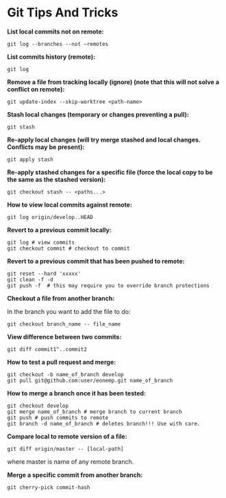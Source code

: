 # Git Tips And Tricks

**List local commits not on remote:** 
	
    git log --branches --not –remotes

**List commits history (remote):**
	 
    git log

**Remove a file from tracking locally (ignore) (note that this will not solve a conflict on remote):**

    git update-index --skip-worktree <path-name>

**Stash local changes (temporary or changes preventing a pull):**
	
    git stash

**Re-apply local changes (will try merge stashed and local changes. Conflicts may be present):**

    git apply stash

**Re-apply stashed changes for a specific file (force the local copy to be the same as the stashed version):** 

	git checkout stash -- <paths...>

**How to view local commits against remote:**

	git log origin/develop..HEAD

**Revert to a previous commit locally:**

	git log # view commits
	git checkout commit # checkout to commit

**Revert to a previous commit that has been pushed to remote:**
	
	git reset --hard 'xxxxx'
	git clean -f -d
	git push -f  # this may require you to override branch protections 

**Checkout a file from another branch:**

In the branch you want to add the file to do:

	git checkout branch_name -- file_name

**View difference between two commits:**

	git diff commit1^..commit2

**How to test a pull request and merge:**

	git checkout -b name_of_branch develop
	git pull git@github.com:user/eonemp.git name_of_branch

**How to merge a branch once it has been tested:**

	git checkout develop
	git merge name_of_branch # merge branch to current branch
	git push # push commits to remote
	git branch -d name_of_branch # deletes branch!!! Use with care. 

**Compare local to remote version of a file:**

	git diff origin/master -- [local-path]
  where master is name of any remote branch. 


**Merge a specific commit from another branch:**

	git cherry-pick commit-hash 

	
